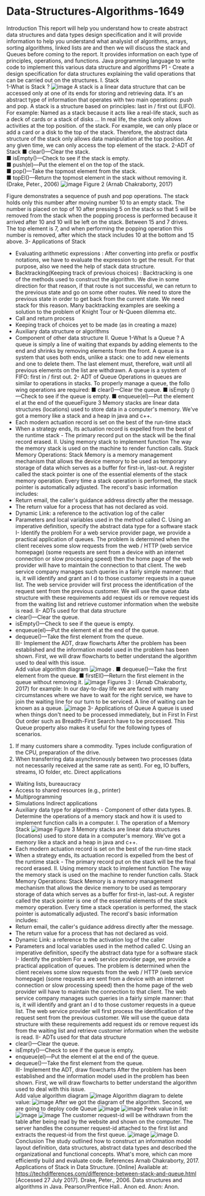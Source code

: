 # Data-Structures-Algorithms-1649
Introduction 
This report will help you understand how to create abstract data structures and data types design specification and it will provide information to help you understand what analysist of algorithms, arrays, sorting algorithms, linked lists are and then we will discuss the stack and Queues before coming to the report. It provides information on each type of principles, operations, and functions. Java programming language to write code to implement this various data structure and algorithms 
P1 - Create a design specification for data structures explaining the valid operations that can be carried out on the structures. 
I. Stack  
1-What is Stack ? 
![image](https://user-images.githubusercontent.com/94780400/144779464-ef13bf15-5d4d-4004-a471-5729b2b73205.png)
A stack is a linear data structure that can be accessed only at one of its ends for storing and retrieving data. It's an abstract type of information that operates with two main operations: push and pop. A stack is a structure based on principles: last in / first out (LIFO). For example: Named as a stack because it acts like a real-life stack, such as a deck of cards or a stack of disks ... In real life, the stack only allows activities at the top position. of the stack. For example, we can only place or add a card or a disk to the top of the stack. Therefore, the abstract data structure of the stack only allows data manipulation at the top position. At any given time, we can only access the top element of the stack. 
2-ADT of Stack 
■ clear()—Clear the stack.  
■ isEmpty()—Check to see if the stack is empty.  
■ push(el)—Put the element el on the top of the stack.  
■ pop()—Take the topmost element from the stack.  
■ topEl()—Return the topmost element in the stack without removing it. (Drake, Peter., 2006) 
![image](https://user-images.githubusercontent.com/94780400/144779484-f8ca4d6c-1258-4cf4-91e2-c97e0bbf906b.png)
Figure 2  (Arnab Chakraborty, 2017) 
 
Figure demonstrates a sequence of push and pop operations. The stack holds only this number after moving number 10 to an empty stack. The number is placed on top of 10 after pressing 5 on the stack so that 5 will be removed from the stack when the popping process is performed because it arrived after 10 and 10 will be left on the stack. Between 15 and 7 drives. The top element is 7, and when performing the popping operation this number is removed, after which the stack includes 10 at the bottom and 15 above. 
3- Applications of Stack 
-	Evaluating arithmetic expressions : 
After converting into prefix or postfix notations, we have to evaluate the expression to get the result. For that purpose, also we need the help of stack data structure. 
-	Backtracking(Keeping track of previous choices) : 
Backtracking is one of the methods used to construct the algorithm. We dive in some direction for that reason, if that route is not successful, we can return to the previous state and go on some other routes. We need to store the previous state in order to get back from the current state. We need stack for this reason. Many backtracking examples are seeking a solution to the problem of Knight Tour or N-Queen dilemma etc. 
-	Call and return process 
-	Keeping track of choices yet to be made (as in creating a maze)  
-	Auxiliary data structure or algorithms  
-	Component of other data structure 
II. Queue 
1-What Is a Queue ? 
A queue is simply a line of waiting that expands by adding elements to the end and shrinks by removing elements from the front. A queue is a system that uses both ends, unlike a stack: one to add new elements and one to delete them. The last element must, therefore, wait until all previous elements on the list are withdrawn. A queue is a system of FIFO: first in / first out. 
2- ADT of Queue 
Operations in queues are similar to operations in stacks. To properly manage a queue, the follo wing operations are required: 
■ clear()—Clear the queue. 
■ isEmpty ()—Check to see if the queue is empty. 
■ enqueue(el)—Put the element el at the end of the queueFigure 3 
Memory stacks are linear data structures (locations) used to store data in a computer's memory. 
We've got a memory like a stack and a heap in java and c++.  
-	Each modern actuation record is set on the best of the run-time stack  
-	When a strategy ends, its actuation record is expelled from the best of the runtime stack - 	 The primary record put on the stack will be the final record erased. 
II. Using memory stack to implement function 
The way the memory stack is used on the machine to render function calls. Stack Memory Operations: Stack Memory is a memory management mechanism that allows the device memory to be used as temporary storage of data which serves as a buffer for first-in, last-out. A register called the stack pointer is one of the essential elements of the stack memory operation. Every time a stack operation is performed, the stack pointer is automatically adjusted. The record's basic information includes: 
-	Return email, the caller's guidance address directly after the message.  
-	The return value for a process that has not declared as void.  
-	Dynamic Link: a reference to the activation log of the caller  
-	Parameters and local variables used in the method called 
C. Using an imperative definition, specify the abstract data type for a software stack  
I- Identify the problem 
For a web service provider page, we provide a practical application of queues. The problem is determined when the client receives some slow requests from the web / HTTP (web service homepage) (some requests are sent from a device with an internet connection or slow processing speed) then the home page of the web provider will have to maintain the connection to that client. The web service company manages such queries in a fairly simple manner: that is, it will identify and grant an I d to those customer requests in a queue list. The web service provider will first process the identification of the request sent from the previous customer. We will use the queue data structure with these requirements add request ids or remove request ids from the waiting list and retrieve customer information when the website is read. 
II- ADTs used for that data structure  
-	clear()—Clear the queue.  
-	isEmpty()—Check to see if the queue is empty.  
-	enqueue(el)—Put the element el at the end of the queue.  
-	dequeue()—Take the first element from the queue.  
III- Implement the ADT, draw flowcharts 
After the problem has been established and the information model used in the problem has been shown. First, we will draw flowcharts to better understand the algorithm used to deal with this issue.  
 Add value algorithm diagram 
![image](https://user-images.githubusercontent.com/94780400/144779559-4b3d8234-93ff-4bce-9d0c-559dfdd72ea5.png)
. 
■ dequeue()—Take the first element from the queue. 
■ firstEl()—Return the first element in the queue without removing it. 
![image](https://user-images.githubusercontent.com/94780400/144779498-3662e24b-82bb-408a-b5b3-749d81012fa3.png)
Figures 3 : (Arnab Chakraborty, 2017) 
for example: In our day-to-day life we are faced with many circumstances where we have to wait for the right service, we have to join the waiting line for our turn to be serviced. A line of waiting can be known as a queue. 
![image](https://user-images.githubusercontent.com/94780400/144779521-d9a4bcf2-e6f4-4173-a930-bdbdd2fd3ac1.png)
3- Applications of Queue 
A queue is used when things don't need to be processed immediately, but in First In First Out order such as Breadth-First Search have to be processed. This Queue property also makes it useful for the following types of scenarios. 
1)	If many customers share a commodity. Types include configuration of the CPU, preparation of the drive. 
2)	When transferring data asynchronously between two processes (data not necessarily received at the same rate as sent). For eg, IO buffers, streams, IO folder, etc. 
Direct applications  
-	Waiting lists, bureaucracy 
-	Access to shared resources (e.g., printer) 
-	Multiprogramming  
-	Simulations 
 Indirect applications 
-	Auxiliary data type for algorithms  - 	Component of other data types. 
B. Determine the operations of a memory stack and how it is used to implement function calls in a computer. 
I. The operation of a Memory Stack 
![image](https://user-images.githubusercontent.com/94780400/144779538-08ad0aed-ccbb-4460-9298-f22dd01a4a4d.png)
Figure 3 
Memory stacks are linear data structures (locations) used to store data in a computer's memory. 
We've got a memory like a stack and a heap in java and c++.  
-	Each modern actuation record is set on the best of the run-time stack  
-	When a strategy ends, its actuation record is expelled from the best of the runtime stack - 	 The primary record put on the stack will be the final record erased. 
II. Using memory stack to implement function 
The way the memory stack is used on the machine to render function calls. Stack Memory Operations: Stack Memory is a memory management mechanism that allows the device memory to be used as temporary storage of data which serves as a buffer for first-in, last-out. A register called the stack pointer is one of the essential elements of the stack memory operation. Every time a stack operation is performed, the stack pointer is automatically adjusted. The record's basic information includes: 
-	Return email, the caller's guidance address directly after the message.  
-	The return value for a process that has not declared as void.  
-	Dynamic Link: a reference to the activation log of the caller  
-	Parameters and local variables used in the method called 
C. Using an imperative definition, specify the abstract data type for a software stack  
I- Identify the problem 
For a web service provider page, we provide a practical application of queues. The problem is determined when the client receives some slow requests from the web / HTTP (web service homepage) (some requests are sent from a device with an internet connection or slow processing speed) then the home page of the web provider will have to maintain the connection to that client. The web service company manages such queries in a fairly simple manner: that is, it will identify and grant an I d to those customer requests in a queue list. The web service provider will first process the identification of the request sent from the previous customer. We will use the queue data structure with these requirements add request ids or remove request ids from the waiting list and retrieve customer information when the website is read. 
II- ADTs used for that data structure  
-	clear()—Clear the queue.  
-	isEmpty()—Check to see if the queue is empty.  
-	enqueue(el)—Put the element el at the end of the queue.  
-	dequeue()—Take the first element from the queue.  
III- Implement the ADT, draw flowcharts 
After the problem has been established and the information model used in the problem has been shown. First, we will draw flowcharts to better understand the algorithm used to deal with this issue.  
 Add value algorithm diagram 
![image](https://user-images.githubusercontent.com/94780400/144779597-b38e5822-4fbd-4d10-adaf-e19692675d7b.png)
Algorithm diagram to delete value: 
![image](https://user-images.githubusercontent.com/94780400/144779611-a1d0049f-08cf-432a-a67b-f150a3e1f5a7.png)
After we got the diagram of the algorithm. Second, we are going to deploy code 
Queue 
![image](https://user-images.githubusercontent.com/94780400/144779625-90e47470-7379-4ead-9aa7-70973f620f74.png)
![image](https://user-images.githubusercontent.com/94780400/144779632-049b13e8-44cf-4263-848a-fe9f98652050.png)
Peek value in list: 
![image](https://user-images.githubusercontent.com/94780400/144779647-48ee1ece-0e57-4c79-a0a5-986b90f89dca.png)
![image](https://user-images.githubusercontent.com/94780400/144779652-1195cc1e-c3c3-40f5-aa87-e83a1967529c.png)
The customer request-id will be withdrawn from the table after being read by the website and shown on the computer. The server handles the consumer request-id attached to the first list and extracts the request-id from the first queue. 
![image](https://user-images.githubusercontent.com/94780400/144779670-4e816b41-e580-41d7-97c7-be590c4b9f36.png)
![image](https://user-images.githubusercontent.com/94780400/144779675-ea40ba2a-43c3-4027-a6c3-acda51c347d3.png)
D. Conclusion 
The study outlined how to construct an information model layout definition, data structures, abstract data types and described the organizational and functional concepts. What's more, which can more efficiently build and evaluate code. 
References 
Arnab Chakraborty, 2017. Applications of Stack in Data Structure. [Online]  Available at: https://techdifferences.com/difference-between-stack-and-queue.html [Accessed 27 July 2017]. 
Drake, Peter., 2006. Data structures and algorithms in Java. Pearson/Prentice Hall.. Anon ed. 
Anon: Anon. 
